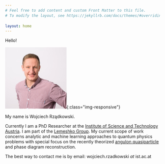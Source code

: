 ```yaml
---
# Feel free to add content and custom Front Matter to this file.
# To modify the layout, see https://jekyllrb.com/docs/themes/#overriding-theme-defaults

layout: home
---
```

Hello!

![A picture of Wojciech Rzadkowski](/images/thumb_picture.jpg){:class="img-responsive"}

My name is Wojciech Rządkowski. 

Currently I am a PhD Researcher at the [Institute of Science and Technology Austria](http://ist.ac.at). I am part of the [Lemeshko Group](http://lemeshko.pages.ist.ac.at). My current scope of work concerns analytic and machine learning approaches to quantum physics problems with special focus on the recently theorized [angulon quasiparticle](https://physicsworld.com/a/meet-the-angulon-a-new-quasiparticle-found-in-superfluid-helium/) and phase diagram reconstruction.

The best way to contact me is by email: wojciech.rzadkowski _at_ ist.ac.at


